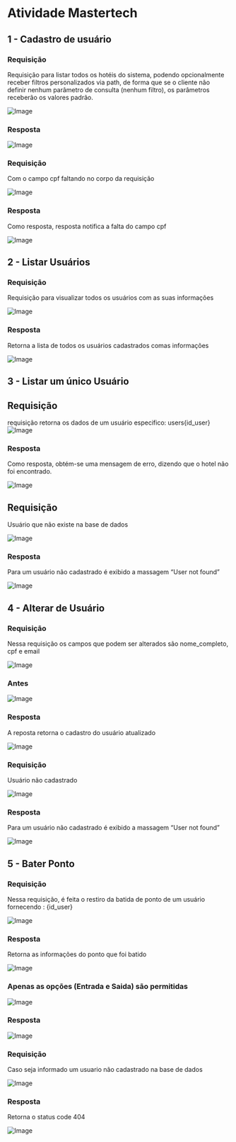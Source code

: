 # Atividade Mastertech


## 1 - Cadastro de usuário
### Requisição
Requisição para listar todos os hotéis do sistema, podendo opcionalmente receber filtros personalizados via path, de forma que se o cliente não definir nenhum parâmetro de consulta (nenhum filtro), os parâmetros receberão os valores padrão. 

![Image](/image/cadastro_usuario.png)


### Resposta

![Image](/image/resposta_Cadastro.png)


### Requisição
Com o campo cpf faltando no corpo da requisição

![Image](/image/cadastro_error.png)


### Resposta
Como resposta, resposta notifica a falta do campo cpf

![Image](/image/respota_cadastro_error.png)


## 2 - Listar Usuários
### Requisição
Requisição para visualizar todos os usuários com as suas informações

![Image](/image/lista_usuario.png)

### Resposta
Retorna a lista de todos os usuários cadastrados comas informações

![Image](/image/resposta_lista_usuario.png)


## 3 - Listar um único Usuário
## Requisição
requisição retorna os dados de um usuário especifico: users{id_user}
![Image](/image/lista_usuario_unico.png)

### Resposta
Como resposta, obtém-se uma mensagem de erro, dizendo que o hotel não foi encontrado.

![Image](/image/resposta_usuario_unico.png)


## Requisição
Usuário que não existe na base de dados 

![Image](/image/lista_usuario_unico_error.png)


### Resposta
Para um usuário não cadastrado é exibido a massagem “User not found”

![Image](/image/resposta_alterar_usuario_erro.png)


## 4 - Alterar de Usuário
### Requisição
Nessa requisição os campos que podem ser alterados são nome_completo, cpf e email

![Image](/image/alterar_usuario.png)

### Antes
![Image](/image/antes.png)



### Resposta
A reposta retorna o cadastro do usuário atualizado

![Image](/image/atualizado.png)

### Requisição
Usuário não cadastrado

![Image](/image/alterar_usuario_error.png)

### Resposta
Para um usuário não cadastrado é exibido a massagem “User not found”

![Image](/image/resposta_alterar_usuario_erro.png)

## 5 - Bater Ponto

### Requisição
Nessa requisição, é feita o restiro da batida de ponto de um usuário fornecendo : {id_user}


![Image](/image/bater_ponto_start.png)


### Resposta
Retorna as informações do ponto que foi batido

![Image](/image/Resposta_bater_ponto.png)

### Apenas as opções (Entrada e Saida) são permitidas

![Image](/image/request_erro.png)

### Resposta

![Image](/image/Bater_ponto_error_opc.png)

### Requisição
Caso seja informado um usuario não cadastrado na base de dados 

![Image](/image/requisao_erro_user.png)

### Resposta
Retorna o status code 404

![Image](/image/erro_404_opcao.png)




